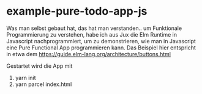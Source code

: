 # example-pure-todo-app-js

Was man selbst gebaut hat, das hat man verstanden.. um Funktionale Programmierung zu verstehen, habe ich aus Jux
die Elm Runtime in Javascript nachprogrammiert, um zu demonstrieren, wie man in Javascript eine Pure Functional
App programmieren kann. Das Beispiel hier entspricht in etwa dem 
https://guide.elm-lang.org/architecture/buttons.html

Gestartet wird die App mit 

1. yarn init
2. yarn parcel index.html 
